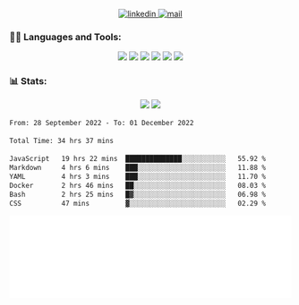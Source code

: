 

<!-- - 🌱 I’m currently learning **Python object oriented**-->


<p align="center">
  <a href="https://www.linkedin.com/in/matheusphilippe-" target="_blank" rel="noopener noreferrer">
    <img alt="linkedin" src="https://img.shields.io/static/v1?label=&message=Linkedin&color=blue&logo=linkedin&style=for-the-badge" /> </a>
  
 
  
  <a href="mailto:matheus.philippe2002@gmail.com">
    <img alt="mail" src="https://img.shields.io/badge/Gmail-D14836?style=for-the-badge&logo=gmail&logoColor=white" /> </a>
    
</p>



<h3 align="left">🧑‍💻 Languages and Tools:</h3>

<p align="center">
  <img src="https://img.shields.io/badge/Python-3776AB?style=for-the-badge&logo=python&logoColor=white" /> 
  <img src="https://img.shields.io/badge/HTML5-E34F26?style=for-the-badge&logo=html5&logoColor=white" />
  <img src="https://img.shields.io/badge/CSS3-1572B6?style=for-the-badge&logo=css3&logoColor=white" />
  <img src="https://img.shields.io/badge/Git-F05032?style=for-the-badge&logo=git&logoColor=white" />
  <img src="https://img.shields.io/badge/Linux-FCC624?style=for-the-badge&logo=linux&logoColor=black" />
  <img src="https://img.shields.io/badge/VSCode-0078D4?style=for-the-badge&logo=visual%20studio%20code&logoColor=white" />
  
</p>

<h3 align="left"> 📊 Stats: </h3>

<p align="center">
  <img src="https://github-readme-stats.vercel.app/api/top-langs?username=mph7&show_icons=true&theme=tokyonight&hide_border=true&locale=en&langs_count=6" /> 
  <!--<img src="https://github-readme-stat-virid.vercel.app/api/wakatime?username=mph7&show_icons=true&hide_border=true&theme=tokyonight" />-->
  <img src="https://github-readme-stats.vercel.app/api?username=mph7&show_icons=true&hide_border=true&theme=tokyonight&layout=compact" />

</p>


<!--START_SECTION:waka-->

```text
From: 28 September 2022 - To: 01 December 2022

Total Time: 34 hrs 37 mins

JavaScript   19 hrs 22 mins  ██████████████░░░░░░░░░░░   55.92 %
Markdown     4 hrs 6 mins    ███░░░░░░░░░░░░░░░░░░░░░░   11.88 %
YAML         4 hrs 3 mins    ███░░░░░░░░░░░░░░░░░░░░░░   11.70 %
Docker       2 hrs 46 mins   ██░░░░░░░░░░░░░░░░░░░░░░░   08.03 %
Bash         2 hrs 25 mins   █▓░░░░░░░░░░░░░░░░░░░░░░░   06.98 %
CSS          47 mins         ▓░░░░░░░░░░░░░░░░░░░░░░░░   02.29 %
```

<!--END_SECTION:waka-->


![Metrics](/github-metrics.svg)
